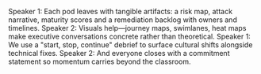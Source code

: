 Speaker 1: Each pod leaves with tangible artifacts: a risk map, attack narrative, maturity scores and a remediation backlog with owners and timelines.
Speaker 2: Visuals help—journey maps, swimlanes, heat maps make executive conversations concrete rather than theoretical.
Speaker 1: We use a "start, stop, continue" debrief to surface cultural shifts alongside technical fixes.
Speaker 2: And everyone closes with a commitment statement so momentum carries beyond the classroom.
